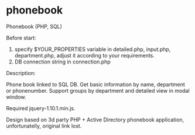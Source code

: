 # phonebook
Phonebook (PHP, SQL)

Before start: 
1. specify $YOUR_PROPERTIES variable in detailed.php, input.php, department.php, adjust it according to your requirements.
2. DB connection string in connection.php

Description:

Phone book linked to SQL DB.
Get basic information by name, department or phonenumber.
Support groups by department and detailed view in modal window.

Required jquery-1.10.1.min.js.

Design based on 3d party PHP + Active Directory phonebook application, unfortunatelly, original link lost.
